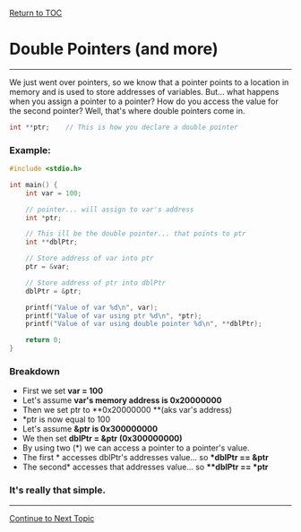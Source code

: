 <a href="https://github.com/CyberTrainingUSAF/05-C-Programming/blob/master/00-Table-of-Contents.md" rel="Return to TOC"> Return to TOC </a>

# Double Pointers \(and more\)

---

We just went over pointers, so we know that a pointer points to a location in memory and is used to store addresses of variables. But... what happens when you assign a pointer to a pointer? How do you access the value for the second pointer? Well, that's where double pointers come in.

```cpp
int **ptr;    // This is how you declare a double pointer
```

### Example:

```cpp
#include <stdio.h>

int main() {
    int var = 100;

    // pointer... will assign to var's address
    int *ptr;

    // This ill be the double pointer... that points to ptr
    int **dblPtr;

    // Store address of var into ptr
    ptr = &var;

    // Store address of ptr into dblPtr
    dblPtr = &ptr;

    printf("Value of var %d\n", var);
    printf("Value of var using ptr %d\n", *ptr);
    printf("Value of var using double pointer %d\n", **dblPtr);

    return 0;
}
```

### Breakdown

* First we set **var = 100**
* Let's assume **var's memory address is 0x20000000**
* Then we set ptr to **0x20000000 **\(aks var's address\)
* \*ptr is now equal to 100
* Let's assume **&ptr is 0x300000000**
* We then set **dblPtr = &ptr \(0x300000000\)**
* By using two \(\*\) we can access a pointer to a pointer's value. 
* The first \* accesses dblPtr's addresses value... so **\*dblPtr == &ptr**
* The second\* accesses that addresses value... so **\*\*dblPtr == \*ptr**

### It's really that simple.

---

<a href="https://github.com/CyberTrainingUSAF/05-C-Programming/blob/master/12_IO_part_2/Objectives.md" rel="Continue to Next Topic"> Continue to Next Topic </a>

